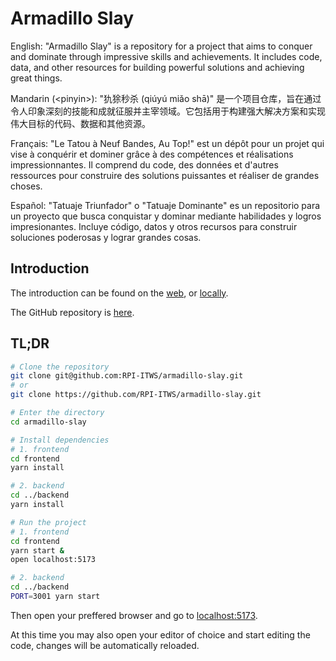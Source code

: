 # Armadillo Slay

English: "Armadillo Slay" is a repository for a project that aims to conquer and dominate through impressive skills and achievements. It includes code, data, and other resources for building powerful solutions and achieving great things.

Mandarin (\<pinyin\>): "犰狳秒杀 (qiúyú miǎo shā)" 是一个项目仓库，旨在通过令人印象深刻的技能和成就征服并主宰领域。它包括用于构建强大解决方案和实现伟大目标的代码、数据和其他资源。

Français: "Le Tatou à Neuf Bandes, Au Top!" est un dépôt pour un projet qui vise à conquérir et dominer grâce à des compétences et réalisations impressionnantes. Il comprend du code, des données et d'autres ressources pour construire des solutions puissantes et réaliser de grandes choses.

Español: "Tatuaje Triunfador" o "Tatuaje Dominante" es un repositorio para un proyecto que busca conquistar y dominar mediante habilidades y logros impresionantes. Incluye código, datos y otros recursos para construir soluciones poderosas y lograr grandes cosas.


## Introduction

The introduction can be found on the [web](https://armadillo-slay.github.io/), or [locally](docs/docs/intro.md).

The GitHub repository is [here](https://github.com/RPI-ITWS/armadillo-slay).

## TL;DR

```bash
# Clone the repository
git clone git@github.com:RPI-ITWS/armadillo-slay.git
# or
git clone https://github.com/RPI-ITWS/armadillo-slay.git

# Enter the directory
cd armadillo-slay

# Install dependencies
# 1. frontend
cd frontend
yarn install

# 2. backend
cd ../backend
yarn install

# Run the project
# 1. frontend
cd frontend
yarn start &
open localhost:5173

# 2. backend
cd ../backend
PORT=3001 yarn start

```

Then open your preffered browser and go to [localhost:5173](http://localhost:5173).

At this time you may also open your editor of choice and start editing the code, changes will be automatically reloaded.
